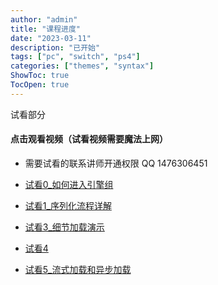 ```yaml
---
author: "admin"
title: "课程进度"
date: "2023-03-11"
description: "已开始"
tags: ["pc", "switch", "ps4"]
categories: ["themes", "syntax"]
ShowToc: true
TocOpen: true
---
```



<!--more--> 
试看部分

#### 点击观看视频（试看视频需要魔法上网）
-   需要试看的联系讲师开通权限 QQ 1476306451 

-   [试看0_如何进入引擎组](https://drive.google.com/file/d/1KIoqsSYj317wOojg1xhwNcyl7o8SEWGt/view?usp=drive_link)

-   [试看1_序列化流程详解](https://drive.google.com/file/d/1XoAl3qWkYEDc7roDXA79I3MCl-VPzEWR/view?usp=drive_link)

-   [试看3_细节加载演示](https://drive.google.com/file/d/1QT6X9JwQUkylkpMEtuhhKjzygqOWDLf3/view?usp=drive_link)

-   [试看4](https://drive.google.com/file/d/1RoUD7xmAXFPEXortiU-DllpV9iVCPng_/view?usp=drive_link)

-   [试看5_流式加载和异步加载](https://drive.google.com/file/d/1PpRYx_bY9qN_srLJv6Cd9H8xNEp_bAmi/view?usp=drive_link)



